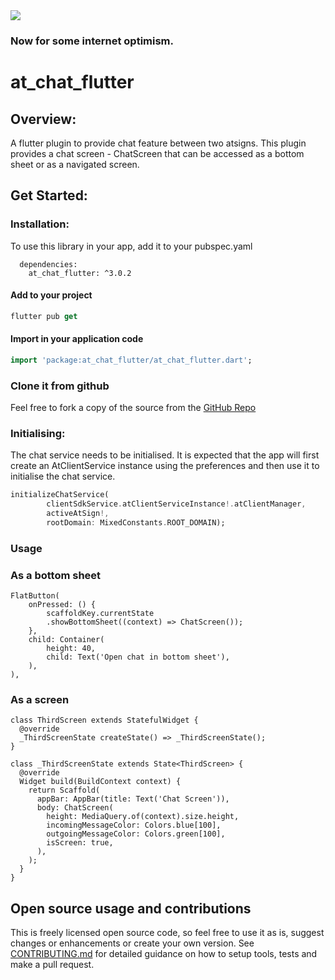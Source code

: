 <img src="https://atsign.dev/assets/img/@developersmall.png?sanitize=true">

### Now for some internet optimism.

# at_chat_flutter

## Overview:

A flutter plugin to provide chat feature between two atsigns.
This plugin provides a chat screen - ChatScreen that can be accessed as a bottom sheet or as a navigated screen.

## Get Started:

### Installation:

 To use this library in your app, add it to your pubspec.yaml

``` 
  dependencies:
    at_chat_flutter: ^3.0.2
```
#### Add to your project

 ```dart
 flutter pub get 
 ```
 #### Import in your application code

 ```dart
 import 'package:at_chat_flutter/at_chat_flutter.dart';
 ```
### Clone it from github

 Feel free to fork a copy of the source from the [GitHub Repo](https://github.com/atsign-foundation/at_widgets)

### Initialising:
The chat service needs to be initialised. It is expected that the app will first create an AtClientService instance using the preferences and then use it to initialise the chat service.

```dart
initializeChatService(
        clientSdkService.atClientServiceInstance!.atClientManager,
        activeAtSign!,
        rootDomain: MixedConstants.ROOT_DOMAIN);
```

### Usage

### As a bottom sheet
```
FlatButton(
    onPressed: () {
        scaffoldKey.currentState
        .showBottomSheet((context) => ChatScreen());
    },
    child: Container(
        height: 40,
        child: Text('Open chat in bottom sheet'),
    ),
),
```

### As a screen
```
class ThirdScreen extends StatefulWidget {
  @override
  _ThirdScreenState createState() => _ThirdScreenState();
}

class _ThirdScreenState extends State<ThirdScreen> {
  @override
  Widget build(BuildContext context) {
    return Scaffold(
      appBar: AppBar(title: Text('Chat Screen')),
      body: ChatScreen(
        height: MediaQuery.of(context).size.height,
        incomingMessageColor: Colors.blue[100],
        outgoingMessageColor: Colors.green[100],
        isScreen: true,
      ),
    );
  }
}
```
## Open source usage and contributions

 This is freely licensed open source code, so feel free to use it as is, suggest changes or enhancements or create your
 own version. See [CONTRIBUTING.md](https://github.com/atsign-foundation/at_widgets/blob/trunk/CONTRIBUTING.md) for detailed guidance on how to setup tools, tests and make a pull request.